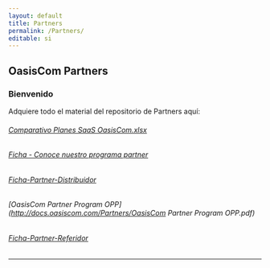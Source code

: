 ```yaml
---
layout: default
title: Partners
permalink: /Partners/
editable: si
---
```


## OasisCom Partners
### Bienvenido

Adquiere todo el material del repositorio de Partners aquí:

###### [Comparativo Planes SaaS OasisCom.xlsx](http://docs.oasiscom.com/Partners/Comparativo-Planes-SaaS-OasisCom.xlsx)  
###### [Ficha - Conoce nuestro programa partner](http://docs.oasiscom.com/Partners/Conoce-nuestro-programa-partner.pdf)  
###### [Ficha-Partner-Distribuidor](http://docs.oasiscom.com/Partners/Ficha-Partner-Distribuidor.pdf)  
###### [OasisCom Partner Program OPP](http://docs.oasiscom.com/Partners/OasisCom Partner Program OPP.pdf) 
###### [Ficha-Partner-Referidor](http://docs.oasiscom.com/Partners/Ficha-Partner-Referidor.pdf)

---------------------------------------------------------------



